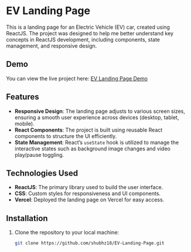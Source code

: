 # EV Landing Page

This is a landing page for an Electric Vehicle (EV) car, created using ReactJS. The project was designed to help me better understand key concepts in ReactJS development, including components, state management, and responsive design.

## Demo

You can view the live project here: [EV Landing Page Demo](https://ev-landing-page1.vercel.app/)

## Features

- **Responsive Design**: The landing page adjusts to various screen sizes, ensuring a smooth user experience across devices (desktop, tablet, mobile).
- **React Components**: The project is built using reusable React components to structure the UI efficiently.
- **State Management**: React’s `useState` hook is utilized to manage the interactive states such as background image changes and video play/pause toggling.

## Technologies Used

- **ReactJS**: The primary library used to build the user interface.
- **CSS**: Custom styles for responsiveness and UI components.
- **Vercel**: Deployed the landing page on Vercel for easy access.

## Installation

1. Clone the repository to your local machine:
   ```bash
   git clone https://github.com/shubhz18/EV-Landing-Page.git

